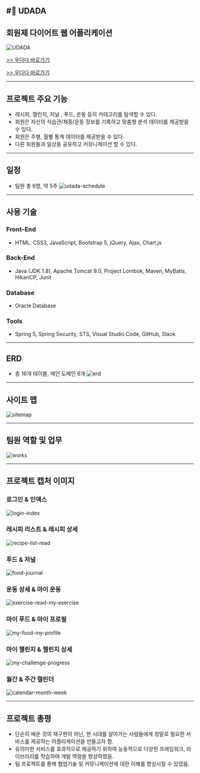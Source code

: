 #:running: UDADA
---
## 회원제 다이어트 웹 어플리케이션
![UDADA](https://user-images.githubusercontent.com/73979611/125547309-15c75438-3343-483c-9217-7bbce979bbac.PNG)


[>> 우다다 바로가기](http://udada.ga/)


[>> 우다다 바로가기](http://152.70.251.194/)


---
## 프로젝트 주요 기능
- 레시피, 챌린지, 저널 , 푸드, 운동 등의 카테고리를 탐색할 수 있다.
- 회원은 자신의 식습관/체중/운동 정보를 기록하고 맞춤형 분석 데이터를 제공받을 수 있다.
- 회원은 주별, 월별 통계 데이터를 제공받을 수 있다.
- 다른 회원들과 일상을 공유하고 커뮤니케이션 할 수 있다. 
---
## 일정
- 팀원 총 6명, 약 5주
![udada-schedule](https://user-images.githubusercontent.com/73979611/125547196-19de51b9-b05d-40f1-98d0-11256523b3cd.jpg)
---
## 사용 기술
### Front-End 
- HTML, CSS3, JavaScript, Bootstrap 5, jQuery, Ajax, Chart.js

### Back-End
- Java (JDK 1.8), Apache Tomcat 9.0, Project Lombok, Maven, MyBatis, HikariCP, Junit

### Database
- Oracle Database

### Tools
- Spring 5, Spring Security, STS, Visual Studio Code, GitHub, Slack

---
## ERD
- 총 16개 테이블, 메인 도메인 6개
![erd](https://user-images.githubusercontent.com/73979611/125547343-7f6f5983-58f8-4aa2-b87d-15ce52296ba6.png)

---
## 사이트 맵
![sitemap](https://user-images.githubusercontent.com/73979611/125547227-48f9cea6-60bc-4974-88d9-4769cef32b22.png)

---
## 팀원 역할 및 업무
![works](https://user-images.githubusercontent.com/73979611/125547248-b13edc73-e48f-4962-bfe1-c27f41ed8a02.png)

---
## 프로젝트 캡처 이미지
### 로그인 & 인덱스
![login-index](https://user-images.githubusercontent.com/73979611/125547356-67252505-ecc8-44a1-a45c-68a522dd04d0.png)

### 레시피 리스트 & 레시피 상세
![recipe-list-read](https://user-images.githubusercontent.com/73979611/125551175-31e0c6db-7e65-4f16-aaca-3bdf2d3234be.png)

### 푸드 & 저널
![food-journal](https://user-images.githubusercontent.com/73979611/125547579-7c379445-c05e-46f8-bde0-3bc4eeb9250d.png)

### 운동 상세 & 마이 운동
![exercise-read-my-exercise](https://user-images.githubusercontent.com/73979611/125547542-a387eb4b-6a5a-4ec9-bb18-caa17598b7c7.png)

### 마이 푸드 & 마이 프로필
![my-food-my-profile](https://user-images.githubusercontent.com/73979611/125551130-9a8158ad-8990-4809-ba23-6d1a4228cfa3.png)

### 마이 챌린지 & 챌린지 상세
![my-challenge-progress](https://user-images.githubusercontent.com/73979611/125547565-076c56f0-b84a-44cb-8cc3-859adf334823.png)

### 월간 & 주간 캘린더
![calendar-month-week](https://user-images.githubusercontent.com/73979611/125547518-1146b9f0-fc07-4352-bee9-594df1245645.png)

---
## 프로젝트 총평
- 단순히 배운 것의 재구현이 아닌, 현 시대를 살아가는 사람들에게 정말로 필요한 서비스를 제공하는 어플리케이션을 만들고자 함.
- 유의미한 서비스를 효과적으로 제공하기 위하여 능동적으로 다양한 프레임워크, 라이브러리를 학습하여 개발 역량을 향상하였음.
- 팀 프로젝트를 통해 협업기술 및 커뮤니케이션에 대한 이해를 향상시킬 수 있었음.
